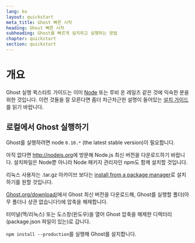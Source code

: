 ```yaml
---
lang: ko
layout: quickstart
meta_title: Ghost 빠른 시작
heading: Ghost 빠른 시작
subheading: Ghost를 빠르게 설치하고 실행하는 방법
chapter: quickstart
section: quickstart
---
```


# 개요 <a id="overview"></a>

Ghost 실행 퀵스타트 가이드는 이미 [Node](http://nodejs.org) 또는 루비 온 레일즈 같은 것에 익숙한 분을 위한 것입니다. 이런 것들을 잘 모른다면 좀더 차근차근한 설명이 들어있는 [설치 가이드](/installation.html)를 읽기 바랍니다.

## 로컬에서 Ghost 실행하기 <a id="ghost-local"></a>

Ghost를 실행하려면 node `0.10.*` (the latest stable version)이 필요합니다.

아직 없다면 <http://nodejs.org>에 방문해 Node.js 최신 버전을 다운로드하기 바랍니다. 설치파일은 Node뿐 아니라 Node 패키지 관리자인 npm도 함께 설치할 것입니다.

리눅스 사용자는 .tar.gz 아카이브 보다는 [install from a package manager](https://github.com/joyent/node/wiki/Installing-Node.js-via-package-manager)로 설치하기를 원할 것입니다.

[Ghost.org/download/](https://ghost.org/download/)에서 Ghost 최신 버전을 다운로드해, Ghost를 실행할 폴더(아무 폴더나 상관 없습니다!)에 압축을 해제합니다.

터미널(맥/리눅스) 또는 도스창(윈도우)을 열어 Ghost 압축을 해제한 디렉터리(package.json 파일이 있는)로 갑니다.

`npm install --production`를 실행해 Ghost를 설치합니다.

<!--<h2 id="customise">Customise & Configure Ghost</h2>

<h2 id="ghost-deploy">Deploy Ghost</h2>

<ol>
    <li>In the Terminal / Command Prompt, type <code>npm start</code></li>
    <li><p>This will have launched your Ghost blog, visit one  <a href="http://localhost:2368/">http://localhost:2368/</a> to see</p></li>
</ol>
-->

